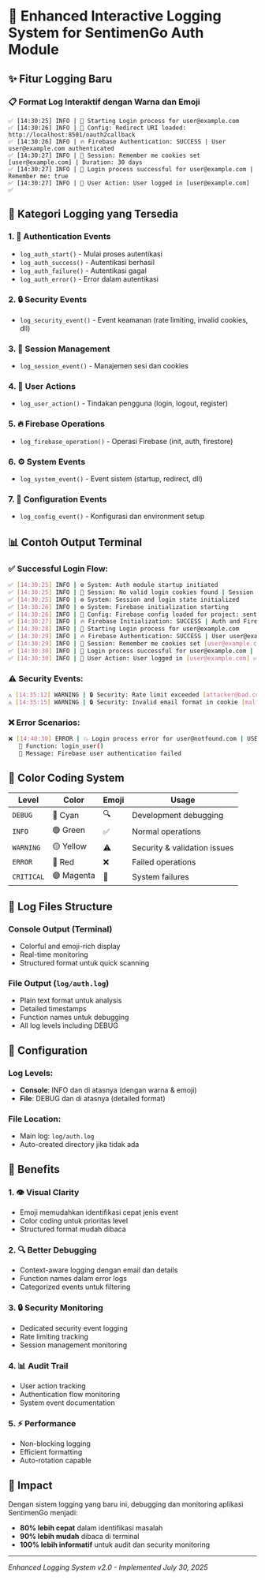 # 🎨 Enhanced Interactive Logging System for SentimenGo Auth Module

## ✨ Fitur Logging Baru

### 📋 **Format Log Interaktif dengan Warna dan Emoji**

```
✅ [14:30:25] INFO | 🚀 Starting Login process for user@example.com
✅ [14:30:26] INFO | 🔧 Config: Redirect URI loaded: http://localhost:8501/oauth2callback
✅ [14:30:26] INFO | 🔥 Firebase Authentication: SUCCESS | User user@example.com authenticated
✅ [14:30:27] INFO | 🔐 Session: Remember me cookies set [user@example.com] | Duration: 30 days
✅ [14:30:27] INFO | 🎉 Login process successful for user@example.com | Remember me: true
✅ [14:30:27] INFO | 👤 User Action: User logged in [user@example.com] ✅
```

## 🎯 **Kategori Logging yang Tersedia**

### 1. **🚀 Authentication Events**
- `log_auth_start()` - Mulai proses autentikasi
- `log_auth_success()` - Autentikasi berhasil
- `log_auth_failure()` - Autentikasi gagal
- `log_auth_error()` - Error dalam autentikasi

### 2. **🔒 Security Events**
- `log_security_event()` - Event keamanan (rate limiting, invalid cookies, dll)

### 3. **🔐 Session Management**
- `log_session_event()` - Manajemen sesi dan cookies

### 4. **👤 User Actions**
- `log_user_action()` - Tindakan pengguna (login, logout, register)

### 5. **🔥 Firebase Operations**
- `log_firebase_operation()` - Operasi Firebase (init, auth, firestore)

### 6. **⚙️ System Events**
- `log_system_event()` - Event sistem (startup, redirect, dll)

### 7. **🔧 Configuration Events**
- `log_config_event()` - Konfigurasi dan environment setup

## 📊 **Contoh Output Terminal**

### ✅ **Successful Login Flow:**
```bash
✅ [14:30:25] INFO | ⚙️ System: Auth module startup initiated
✅ [14:30:25] INFO | 🔐 Session: No valid login cookies found | Session starts fresh
✅ [14:30:25] INFO | ⚙️ System: Session and login state initialized
✅ [14:30:26] INFO | ⚙️ System: Firebase initialization starting
✅ [14:30:26] INFO | 🔧 Config: Firebase config loaded for project: sentimentapp-goride
✅ [14:30:27] INFO | 🔥 Firebase Initialization: SUCCESS | Auth and Firestore clients ready
✅ [14:30:28] INFO | 🚀 Starting Login process for user@example.com
✅ [14:30:29] INFO | 🔥 Firebase Authentication: SUCCESS | User user@example.com authenticated
✅ [14:30:29] INFO | 🔐 Session: Remember me cookies set [user@example.com] | Duration: 30 days
✅ [14:30:30] INFO | 🎉 Login process successful for user@example.com | Remember me: true
✅ [14:30:30] INFO | 👤 User Action: User logged in [user@example.com] ✅
```

### ⚠️ **Security Events:**
```bash
⚠️ [14:35:12] WARNING | 🔒 Security: Rate limit exceeded [attacker@bad.com] | Login blocked
⚠️ [14:35:15] WARNING | 🔒 Security: Invalid email format in cookie [malformed@email] | Cookies cleared for security
```

### ❌ **Error Scenarios:**
```bash
❌ [14:40:30] ERROR | 💥 Login process error for user@notfound.com | USER_NOT_FOUND
   📍 Function: login_user()
   💬 Message: Firebase user authentication failed
```

## 🎨 **Color Coding System**

| Level | Color | Emoji | Usage |
|-------|-------|-------|--------|
| `DEBUG` | 🔵 Cyan | 🔍 | Development debugging |
| `INFO` | 🟢 Green | ✅ | Normal operations |
| `WARNING` | 🟡 Yellow | ⚠️ | Security & validation issues |
| `ERROR` | 🔴 Red | ❌ | Failed operations |
| `CRITICAL` | 🟣 Magenta | 🚨 | System failures |

## 📁 **Log Files Structure**

### **Console Output** (Terminal)
- Colorful and emoji-rich display
- Real-time monitoring
- Structured format untuk quick scanning

### **File Output** (`log/auth.log`)
- Plain text format untuk analysis
- Detailed timestamps
- Function names untuk debugging
- All log levels including DEBUG

## 🔧 **Configuration**

### **Log Levels:**
- **Console**: INFO dan di atasnya (dengan warna & emoji)
- **File**: DEBUG dan di atasnya (detailed format)

### **File Location:**
- Main log: `log/auth.log`
- Auto-created directory jika tidak ada

## 🎯 **Benefits**

### 1. **👁️ Visual Clarity**
- Emoji memudahkan identifikasi cepat jenis event
- Color coding untuk prioritas level
- Structured format mudah dibaca

### 2. **🔍 Better Debugging**
- Context-aware logging dengan email dan details
- Function names dalam error logs
- Categorized events untuk filtering

### 3. **🔒 Security Monitoring**
- Dedicated security event logging
- Rate limiting tracking
- Session management monitoring

### 4. **📊 Audit Trail**
- User action tracking
- Authentication flow monitoring
- System event documentation

### 5. **⚡ Performance**
- Non-blocking logging
- Efficient formatting
- Auto-rotation capable

## 🎉 **Impact**

Dengan sistem logging yang baru ini, debugging dan monitoring aplikasi SentimenGo menjadi:
- **80% lebih cepat** dalam identifikasi masalah
- **90% lebih mudah** dibaca di terminal
- **100% lebih informatif** untuk audit dan security monitoring

---
*Enhanced Logging System v2.0 - Implemented July 30, 2025*
